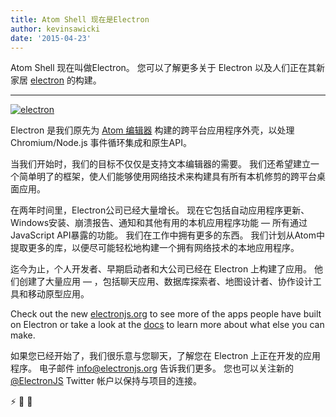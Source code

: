 ```yaml
---
title: Atom Shell 现在是Electron
author: kevinsawicki
date: '2015-04-23'
---
```


Atom Shell 现在叫做Electron。 您可以了解更多关于 Electron 以及人们正在其新家居 [electron](https://electronjs.org) 的构建。

---

[![electron](https://cloud.githubusercontent.com/assets/671378/7396651/b7fae482-ee57-11e4-97a2-053515654c75.png)][electron]

Electron 是我们原先为 [Atom 编辑器](https://atom.io) 构建的跨平台应用程序外壳，以处理Chromium/Node.js 事件循环集成和原生API。

当我们开始时，我们的目标不仅仅是支持文本编辑器的需要。 我们还希望建立一个简单明了的框架，使人们能够使用网络技术来构建具有所有本机修剪的跨平台桌面应用。

在两年时间里，Electron公司已经大量增长。 现在它包括自动应用程序更新、Windows安装、崩溃报告、通知和其他有用的本机应用程序功能 &mdash; 所有通过 JavaScript API暴露的功能。 我们在工作中拥有更多的东西。 我们计划从Atom中提取更多的库，以便尽可能轻松地构建一个拥有网络技术的本地应用程序。

迄今为止，个人开发者、早期启动者和大公司已经在 Electron 上构建了应用。 他们创建了大量应用 &mdash; ，包括聊天应用、数据库探索者、地图设计者、协作设计工具和移动原型应用。

Check out the new [electronjs.org][electron] to see more of the apps people have built on Electron or take a look at the [docs][docs] to learn more about what else you can make.

如果您已经开始了，我们很乐意与您聊天，了解您在 Electron 上正在开发的应用程序。 电子邮件 [info@electronjs.org](mailto:info@electronjs.org?Subject=Electron) 告诉我们更多。 您也可以关注新的 [@ElectronJS](https://twitter.com/electronjs) Twitter 帐户以保持与项目的连接。

:zap: :blue_heart: :electric_plug:

[docs]: https://github.com/electron/electron/tree/main/docs#readme
[electron]: https://electronjs.org
[electron]: https://electronjs.org
